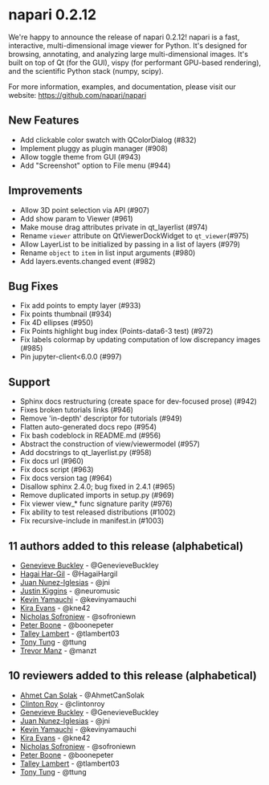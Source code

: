 # napari 0.2.12

We're happy to announce the release of napari 0.2.12! napari is a fast,
interactive, multi-dimensional image viewer for Python. It's designed for
browsing, annotating, and analyzing large multi-dimensional images. It's built
on top of Qt (for the GUI), vispy (for performant GPU-based rendering), and the
scientific Python stack (numpy, scipy).

For more information, examples, and documentation, please visit our website:
https://github.com/napari/napari

## New Features

- Add clickable color swatch with QColorDialog (#832)
- Implement pluggy as plugin manager (#908)
- Allow toggle theme from GUI (#943)
- Add "Screenshot" option to File menu (#944)

## Improvements

- Allow 3D point selection via API (#907)
- Add show param to Viewer (#961)
- Make mouse drag attributes private in qt_layerlist (#974)
- Rename `viewer` attribute on QtViewerDockWidget to `qt_viewer`(#975)
- Allow LayerList to be initialized by passing in a list of layers (#979)
- Rename `object` to `item` in list input arguments (#980)
- Add layers.events.changed event (#982)

## Bug Fixes

- Fix add points to empty layer (#933)
- Fix points thumbnail (#934)
- Fix 4D ellipses (#950)
- Fix Points highlight bug index (Points-data6-3 test) (#972)
- Fix labels colormap by updating computation of low discrepancy images (#985)
- Pin jupyter-client\<6.0.0 (#997)

## Support

- Sphinx docs restructuring (create space for dev-focused prose) (#942)
- Fixes broken tutorials links (#946)
- Remove 'in-depth' descriptor for tutorials (#949)
- Flatten auto-generated docs repo (#954)
- Fix bash codeblock in README.md (#956)
- Abstract the construction of view/viewermodel (#957)
- Add docstrings to qt_layerlist.py (#958)
- Fix docs url (#960)
- Fix docs script (#963)
- Fix docs version tag (#964)
- Disallow sphinx 2.4.0; bug fixed in 2.4.1 (#965)
- Remove duplicated imports in setup.py (#969)
- Fix viewer view\_\* func signature parity (#976)
- Fix ability to test released distributions (#1002)
- Fix recursive-include in manifest.in (#1003)

## 11 authors added to this release (alphabetical)

- [Genevieve Buckley](https://github.com/napari/napari/commits?author=GenevieveBuckley) - @GenevieveBuckley
- [Hagai Har-Gil](https://github.com/napari/napari/commits?author=HagaiHargil) - @HagaiHargil
- [Juan Nunez-Iglesias](https://github.com/napari/napari/commits?author=jni) - @jni
- [Justin Kiggins](https://github.com/napari/napari/commits?author=neuromusic) - @neuromusic
- [Kevin Yamauchi](https://github.com/napari/napari/commits?author=kevinyamauchi) - @kevinyamauchi
- [Kira Evans](https://github.com/napari/napari/commits?author=kne42) - @kne42
- [Nicholas Sofroniew](https://github.com/napari/napari/commits?author=sofroniewn) - @sofroniewn
- [Peter Boone](https://github.com/napari/napari/commits?author=boonepeter) - @boonepeter
- [Talley Lambert](https://github.com/napari/napari/commits?author=tlambert03) - @tlambert03
- [Tony Tung](https://github.com/napari/napari/commits?author=ttung) - @ttung
- [Trevor Manz](https://github.com/napari/napari/commits?author=manzt) - @manzt

## 10 reviewers added to this release (alphabetical)

- [Ahmet Can Solak](https://github.com/napari/napari/commits?author=AhmetCanSolak) - @AhmetCanSolak
- [Clinton Roy](https://github.com/napari/napari/commits?author=clintonroy) - @clintonroy
- [Genevieve Buckley](https://github.com/napari/napari/commits?author=GenevieveBuckley) - @GenevieveBuckley
- [Juan Nunez-Iglesias](https://github.com/napari/napari/commits?author=jni) - @jni
- [Kevin Yamauchi](https://github.com/napari/napari/commits?author=kevinyamauchi) - @kevinyamauchi
- [Kira Evans](https://github.com/napari/napari/commits?author=kne42) - @kne42
- [Nicholas Sofroniew](https://github.com/napari/napari/commits?author=sofroniewn) - @sofroniewn
- [Peter Boone](https://github.com/napari/napari/commits?author=boonepeter) - @boonepeter
- [Talley Lambert](https://github.com/napari/napari/commits?author=tlambert03) - @tlambert03
- [Tony Tung](https://github.com/napari/napari/commits?author=ttung) - @ttung

